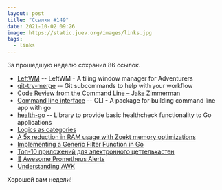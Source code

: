 ```yaml
---
layout: post
title: "Ссылки #149"
date: 2021-10-02 09:26
image: https://static.juev.org/images/links.jpg
tags:
  - links
---
```

За прошедшую неделю сохранил 86 ссылок.

* [LeftWM](https://github.com/leftwm/leftwm) -- LeftWM - A tiling window manager for Adventurers
* [git-try-merge](https://github.com/cecton/git-tools) -- Git subcommands to help with your workflow
* [Code Review from the Command Line – Jake Zimmerman](https://blog.jez.io/cli-code-review/)
* [Command line interface](https://github.com/mkideal/cli) -- CLI - A package for building command line app with go
* [health-go](https://github.com/hellofresh/health-go) -- Library to provide basic healthcheck functionality to Go applications
* [Logics as categories](https://boris-marinov.github.io/category-theory-illustrated/05_logic/)
* [A 5x reduction in RAM usage with Zoekt memory optimizations](https://about.sourcegraph.com/blog/zoekt-memory-optimizations-for-sourcegraph-cloud/)
* [Implementing a Generic Filter Function in Go](https://preslav.me/2021/09/22/implementing-a-generic-filter-function-in-golang/)
* [Топ-10 приложений для электронного цеттелькастен](https://fedorovpishet.ru/zettelkasten-apps/)
* [👋 Awesome Prometheus Alerts](https://github.com/samber/awesome-prometheus-alerts)
* [Understanding AWK](https://earthly.dev/blog/awk-examples/)

Хорошей вам недели!
